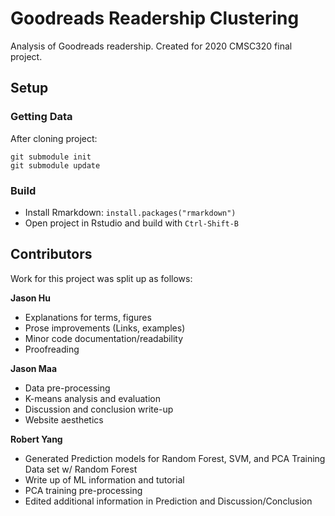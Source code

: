 # Goodreads Readership Clustering

Analysis of Goodreads readership. Created for 2020 CMSC320 final project.

## Setup

### Getting Data
After cloning project:

    git submodule init
    git submodule update

### Build
  - Install Rmarkdown: `install.packages("rmarkdown")`
  - Open project in Rstudio and build with `Ctrl-Shift-B`
  

## Contributors
Work for this project was split up as follows:

**Jason Hu**

  - Explanations for terms, figures
  - Prose improvements (Links, examples)
  - Minor code documentation/readability
  - Proofreading

**Jason Maa**

  - Data pre-processing
  - K-means analysis and evaluation
  - Discussion and conclusion write-up
  - Website aesthetics

**Robert Yang**

  - Generated Prediction models for Random Forest, SVM, and PCA Training Data set w/ Random Forest
  - Write up of ML information and tutorial
  - PCA training pre-processing
  - Edited additional information in Prediction and Discussion/Conclusion
